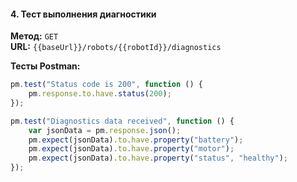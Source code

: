 #### 4. **Тест выполнения диагностики**

**Метод:** `GET`  
**URL:** `{{baseUrl}}/robots/{{robotId}}/diagnostics`  

**Тесты Postman:**

```javascript
pm.test("Status code is 200", function () {
    pm.response.to.have.status(200);
});

pm.test("Diagnostics data received", function () {
    var jsonData = pm.response.json();
    pm.expect(jsonData).to.have.property("battery");
    pm.expect(jsonData).to.have.property("motor");
    pm.expect(jsonData).to.have.property("status", "healthy");
});
```
